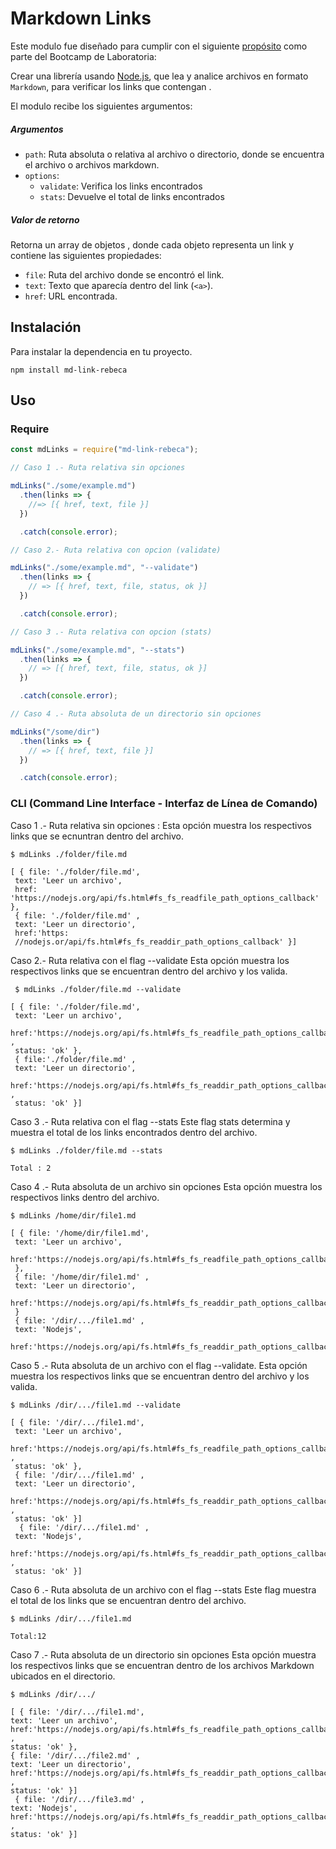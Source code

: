 # Markdown Links

Este modulo fue diseñado para cumplir con el siguiente [propósito](https://github.com/Laboratoria/MEX008-FE-md-link) como parte del Bootcamp de Laboratoria:

Crear una librería usando [Node.js](https://nodejs.org/), que lea y analice archivos en formato `Markdown`, para verificar los links que contengan .

El modulo recibe los siguientes argumentos:

##### Argumentos

- `path`: Ruta absoluta o relativa al archivo o directorio, donde se encuentra el archivo o archivos markdown.
- `options`:
  - `validate`: Verifica los links encontrados
  - `stats`: Devuelve el total de links encontrados

##### Valor de retorno

Retorna un array de objetos , donde cada objeto representa un link y contiene las siguientes propiedades:

- `file`: Ruta del archivo donde se encontró el link.
- `text`: Texto que aparecía dentro del link (`<a>`).
- `href`: URL encontrada.

## Instalación

Para instalar la dependencia en tu proyecto.

    npm install md-link-rebeca

## Uso

### Require

```js
const mdLinks = require("md-link-rebeca");

// Caso 1 .- Ruta relativa sin opciones

mdLinks("./some/example.md")
  .then(links => {
    //=> [{ href, text, file }]
  })

  .catch(console.error);

// Caso 2.- Ruta relativa con opcion (validate)

mdLinks("./some/example.md", "--validate")
  .then(links => {
    // => [{ href, text, file, status, ok }]
  })

  .catch(console.error);

// Caso 3 .- Ruta relativa con opcion (stats)

mdLinks("./some/example.md", "--stats")
  .then(links => {
    // => [{ href, text, file, status, ok }]
  })

  .catch(console.error);

// Caso 4 .- Ruta absoluta de un directorio sin opciones

mdLinks("/some/dir")
  .then(links => {
    // => [{ href, text, file }]
  })

  .catch(console.error);
```

### CLI (Command Line Interface - Interfaz de Línea de Comando)

Caso 1 .- Ruta relativa sin opciones :
Esta opción muestra los respectivos links que se ecnuntran dentro del archivo.

```
$ mdLinks ./folder/file.md

[ { file: './folder/file.md',
 text: 'Leer un archivo',
 href: 'https://nodejs.org/api/fs.html#fs_fs_readfile_path_options_callback' },
 { file: './folder/file.md' ,
 text: 'Leer un directorio',
 href:'https:
 //nodejs.or/api/fs.html#fs_fs_readdir_path_options_callback' }]
```

Caso 2.- Ruta relativa con el flag --validate
Esta opción muestra los respectivos links que se encuentran dentro del archivo y los valida.

```
 $ mdLinks ./folder/file.md --validate

[ { file: './folder/file.md',
 text: 'Leer un archivo',
 href:'https://nodejs.org/api/fs.html#fs_fs_readfile_path_options_callback' ,
 status: 'ok' },
 { file:'./folder/file.md' ,
 text: 'Leer un directorio',
 href:'https://nodejs.org/api/fs.html#fs_fs_readdir_path_options_callback' ,
 status: 'ok' }]
```

Caso 3 .- Ruta relativa con el flag --stats
Este flag stats determina y muestra el total de los links encontrados dentro del archivo.

```
$ mdLinks ./folder/file.md --stats

Total : 2
```

Caso 4 .- Ruta absoluta de un archivo sin opciones
Esta opción muestra los respectivos links dentro del archivo.

```
$ mdLinks /home/dir/file1.md

[ { file: '/home/dir/file1.md',
 text: 'Leer un archivo',
 href:'https://nodejs.org/api/fs.html#fs_fs_readfile_path_options_callback'
 },
 { file: '/home/dir/file1.md' ,
 text: 'Leer un directorio',
 href:'https://nodejs.org/api/fs.html#fs_fs_readdir_path_options_callback'
 }
 { file: '/dir/.../file1.md' ,
 text: 'Nodejs',
 href:'https://nodejs.org/api/fs.html#fs_fs_readdir_path_options_callback']

```

Caso 5 .- Ruta absoluta de un archivo con el flag --validate.
Esta opción muestra los respectivos links que se encuentran dentro del archivo y los valida.

```
$ mdLinks /dir/.../file1.md --validate

[ { file: '/dir/.../file1.md',
 text: 'Leer un archivo',
 href:'https://nodejs.org/api/fs.html#fs_fs_readfile_path_options_callback' ,
 status: 'ok' },
 { file: '/dir/.../file1.md' ,
 text: 'Leer un directorio',
 href:'https://nodejs.org/api/fs.html#fs_fs_readdir_path_options_callback' ,
 status: 'ok' }]
  { file: '/dir/.../file1.md' ,
 text: 'Nodejs',
 href:'https://nodejs.org/api/fs.html#fs_fs_readdir_path_options_callback' ,
 status: 'ok' }]
```

Caso 6 .- Ruta absoluta de un archivo con el flag --stats
Este flag muestra el total de los links que se encuentran dentro del archivo.

```
$ mdLinks /dir/.../file1.md

Total:12

```

Caso 7 .- Ruta absoluta de un directorio sin opciones
Esta opción muestra los respectivos links que se encuentran dentro de los archivos Markdown ubicados en el directorio.

```
$ mdLinks /dir/.../

[ { file: '/dir/.../file1.md',
text: 'Leer un archivo',
href:'https://nodejs.org/api/fs.html#fs_fs_readfile_path_options_callback' ,
status: 'ok' },
{ file: '/dir/.../file2.md' ,
text: 'Leer un directorio',
href:'https://nodejs.org/api/fs.html#fs_fs_readdir_path_options_callback' ,
status: 'ok' }]
 { file: '/dir/.../file3.md' ,
text: 'Nodejs',
href:'https://nodejs.org/api/fs.html#fs_fs_readdir_path_options_callback' ,
status: 'ok' }]
```
